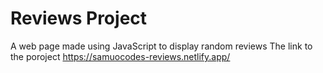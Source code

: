 # Reviews Project
A web page made using JavaScript to display random reviews
The link to the poroject https://samuocodes-reviews.netlify.app/
